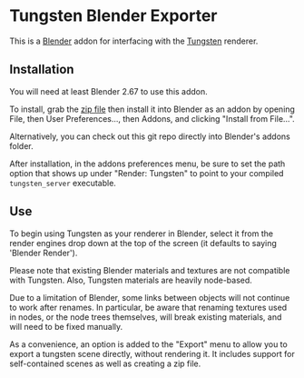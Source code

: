 Tungsten Blender Exporter
=========================

This is a [Blender][] addon for interfacing with the [Tungsten][] renderer.

 [Blender]: http://www.blender.org/
 [Tungsten]: https://github.com/tunabrain/tungsten

Installation
------------

You will need at least Blender 2.67 to use this addon.

To install, grab the [zip file][] then install it into Blender as an
addon by opening File, then User Preferences..., then Addons, and clicking
"Install from File...".

 [zip file]: https://github.com/agrif/tungsten-blender/archive/master.zip

Alternatively, you can check out this git repo directly into Blender's
addons folder.

After installation, in the addons preferences menu, be sure to set the
path option that shows up under "Render: Tungsten" to point to your
compiled `tungsten_server` executable.

Use
---

To begin using Tungsten as your renderer in Blender, select it from
the render engines drop down at the top of the screen (it defaults to
saying 'Blender Render').

Please note that existing Blender materials and textures are not
compatible with Tungsten. Also, Tungsten materials are heavily
node-based.

Due to a limitation of Blender, some links between objects will not
continue to work after renames. In particular, be aware that renaming
textures used in nodes, or the node trees themselves, will break
existing materials, and will need to be fixed manually.

As a convenience, an option is added to the "Export" menu to allow you
to export a tungsten scene directly, without rendering it. It includes
support for self-contained scenes as well as creating a zip file.
